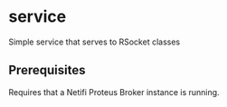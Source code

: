 # service
Simple service that serves to RSocket classes

## Prerequisites
Requires that a Netifi Proteus Broker instance is running.
